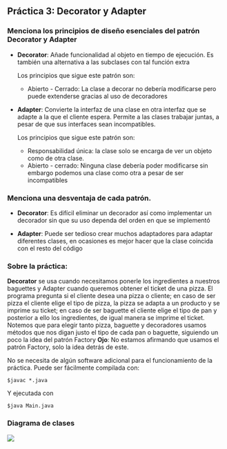 ## Práctica 3: Decorator y Adapter
### Menciona los principios de diseño esenciales del patrón Decorator y Adapter

+ __Decorator__: Añade funcionalidad al objeto en tiempo de ejecución. Es también una alternativa a las subclases con tal función extra

  Los principios que sigue este patrón son:
   - Abierto - Cerrado: La clase a decorar no debería modificarse pero puede extenderse gracias al uso de decoradores 

+ __Adapter__:  Convierte la interfaz de una clase en otra interfaz que se adapte a la que el cliente espera. Permite a las clases trabajar juntas, a pesar de que sus interfaces sean incompatibles.

  Los principios que sigue este patrón son:
   - Responsabilidad única: la clase solo se encarga de ver un objeto como de otra clase.
   - Abierto - cerrado: Ninguna clase debería poder modificarse sin embargo podemos una clase como otra a pesar de ser incompatibles
 
### Menciona una desventaja de cada patrón.

- __Decorator__: Es difícil eliminar un decorador así como implementar un decorador sin que su uso dependa del orden en que se implementó

- __Adapter__: Puede ser tedioso crear muchos adaptadores para adaptar diferentes clases, en ocasiones es mejor hacer que la clase coincida con el resto del código

### Sobre la práctica:
__Decorator__ se usa cuando necesitamos ponerle los ingredientes a nuestros baguettes y Adapter cuando queremos obtener el ticket de una pizza.
El programa pregunta si el cliente desea una pizza o cliente; en caso de ser pizza el cliente elige el tipo de pizza, la pizza se adapta a un producto y se imprime su ticket; en caso de ser baguette el cliente elige el tipo de pan y posterior a ello los ingredientes, de igual manera se imprime el ticket.
Notemos que para elegir tanto pizza, baguette y decoradores usamos métodos que nos digan justo el tipo de cada pan o baguette, siguiendo un poco la idea del patrón Factory
**Ojo**: No estamos afirmando que usamos el patrón Factory, solo la idea detrás de este.

No se necesita de algún software adicional para el funcionamiento de la práctica. Puede ser fácilmente compilada con:

`$javac *.java`

Y ejecutada con

`$java Main.java`

### Diagrama de clases

![](https://github.com/Erickmarquez7/ModeladoYProgramacion/blob/master/Practica03%20Decorator%20y%20Adapter/Diagrama.png)

